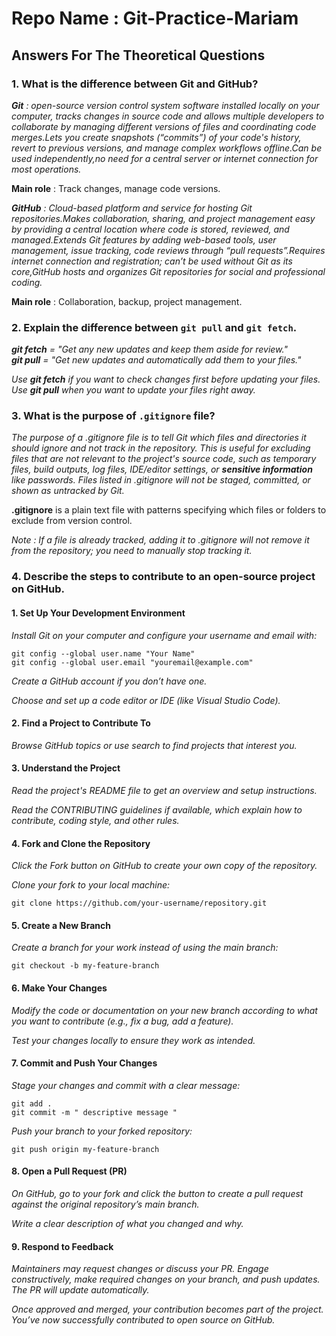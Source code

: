 # Repo Name : Git-Practice-Mariam


## Answers For The Theoretical Questions 

### 1. What is the difference between Git and GitHub? 
_**Git** : open-source version control system software installed locally on your computer, tracks changes in source code and allows multiple developers to collaborate by managing different versions of files and coordinating code merges.Lets you create snapshots (“commits”) of your code's history, revert to previous versions, and manage complex workflows offline.Can be used independently,no need for a central server or internet connection for most operations._

**Main role** : Track changes, manage code versions. 

_**GitHub** : Cloud-based platform and service for hosting Git repositories.Makes collaboration, sharing, and project management easy by providing a central location where code is stored, reviewed, and managed.Extends Git features by adding web-based tools, user management, issue tracking, code reviews through “pull requests”.Requires internet connection and registration; can’t be used without Git as its core,GitHub hosts and organizes Git repositories for social and professional coding._

**Main role** : Collaboration, backup, project management. 

### 2. Explain the difference between `git pull` and `git fetch`. 
_**git fetch** = "Get any new updates and keep them aside for review."_  
_**git pull** = "Get new updates and automatically add them to your files."_

*Use **git fetch** if you want to check changes first before updating your files. Use **git pull** when you want to update your files right away.*

### 3.  What is the purpose of `.gitignore` file?
_The purpose of a .gitignore file is to tell Git which files and directories it should ignore and not track in the repository. This is useful for excluding files that are not relevant to the project's source code, such as temporary files, build outputs, log files, IDE/editor settings, or **sensitive information** like passwords. Files listed in .gitignore will not be staged, committed, or shown as untracked by Git._

**.gitignore** is a plain text file with patterns specifying which files or folders to exclude from version control.

*Note : If a file is already tracked, adding it to .gitignore will not remove it from the repository; you need to manually stop tracking it.*

### 4. Describe the steps to contribute to an open-source project on GitHub.
#### 1. Set Up Your Development Environment

 _Install Git on your computer and configure your username and email with:_

    git config --global user.name "Your Name"
    git config --global user.email "youremail@example.com"
_Create a GitHub account if you don’t have one._

_Choose and set up a code editor or IDE (like Visual Studio Code)._

#### 2. Find a Project to Contribute To

_Browse GitHub topics or use search to find projects that interest you._

#### 3. Understand the Project

_Read the project's README file to get an overview and setup instructions._

_Read the CONTRIBUTING guidelines if available, which explain how to contribute, coding style, and other rules._

#### 4. Fork and Clone the Repository

_Click the Fork button on GitHub to create your own copy of the repository._

_Clone your fork to your local machine:_
  
    git clone https://github.com/your-username/repository.git
    
#### 5. Create a New Branch

_Create a branch for your work instead of using the main branch:_

    git checkout -b my-feature-branch
    
#### 6. Make Your Changes

_Modify the code or documentation on your new branch according to what you want to contribute (e.g., fix a bug, add a feature)._

_Test your changes locally to ensure they work as intended._

#### 7. Commit and Push Your Changes

_Stage your changes and commit with a clear message:_

    git add .
    git commit -m " descriptive message "  
    
_Push your branch to your forked repository:_

    git push origin my-feature-branch
    
#### 8. Open a Pull Request (PR)

_On GitHub, go to your fork and click the button to create a pull request against the original repository’s main branch._

_Write a clear description of what you changed and why._

#### 9. Respond to Feedback

_Maintainers may request changes or discuss your PR. Engage constructively, make required changes on your branch, and push updates. The PR will update automatically._

*Once approved and merged, your contribution becomes part of the project. You’ve now successfully contributed to open source on GitHub.*
